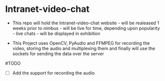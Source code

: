 # Intranet-video-chat
- This repo will hold the Intranet-video-chat website - will be realeased 1 weeks prior to nimbus - will be live for time, depending upon popularity - live chats - will be displayed in exhibition

- This Project uses OpenCV, PyAudio and FFMPEG for recording the video, storing the audio and multiplexing them and finally will use the sockets for sending the data over the server


#TODO
- [ ] Add the support for recording the audio
